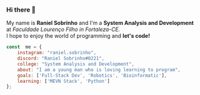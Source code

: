 ### Hi there 👋  

My name is **Raniel Sobrinho** and I'm a **System Analysis and Development** at *Faculdade Lourenço Filho in Fortaleza-CE.*  
I hope to enjoy the world of programming and **let's code!** 

```js
const  me = {
    instagram: "raniel.sobrinho",
    discord: "Raniel Sobrinho#0221",
    college: "System Analysis and Development",
    about: "I am a young man who is loving learning to program",
    goals: ['Full-Stack Dev', 'Robotics', 'Bioinformatic'],
    learning: ['MEVN Stack', 'Python']
};
```

<!--
**ranielsobrinho/ranielsobrinho** is a ✨ _special_ ✨ repository because its `README.md` (this file) appears on your GitHub profile.

Here are some ideas to get you started:

- 🔭 I’m currently working on ...
- 🌱 I’m currently learning ...
- 👯 I’m looking to collaborate on ...
- 🤔 I’m looking for help with ...
- 💬 Ask me about ...
- 📫 How to reach me: ...
- 😄 Pronouns: ...
- ⚡ Fun fact: ...
-->
